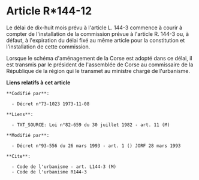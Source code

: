 # Article R*144-12

Le délai de dix-huit mois prévu à l'article L. 144-3 commence à courir à compter de l'installation de la commission prévue à
l'article R. 144-3 ou, à défaut, à l'expiration du délai fixé au même article pour la constitution et l'installation de cette
commission.

Lorsque le schéma d'aménagement de la Corse est adopté dans ce délai, il est transmis par le président de l'assemblée de
Corse au commissaire de la République de la région qui le transmet au ministre chargé de l'urbanisme.

**Liens relatifs à cet article**

	**Codifié par**:

	  - Décret n°73-1023 1973-11-08

	**Liens**:

	  - TXT_SOURCE: Loi n°82-659 du 30 juillet 1982 - art. 11 (M)

	**Modifié par**:

	  - Décret n°93-556 du 26 mars 1993 - art. 1 () JORF 28 mars 1993

	**Cite**:

	  - Code de l'urbanisme - art. L144-3 (M)
	  - Code de l'urbanisme R144-3
